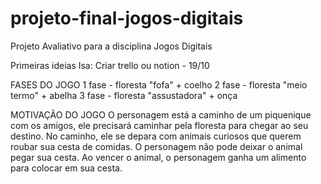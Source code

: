 # projeto-final-jogos-digitais
Projeto Avaliativo para a disciplina Jogos Digitais

Primeiras ideias 
Isa: Criar trello ou notion - 19/10

FASES DO JOGO 
1 fase - floresta "fofa" + coelho
2 fase - floresta "meio termo" + abelha
3 fase - floresta "assustadora" + onça 

MOTIVAÇÃO DO JOGO 
O personagem está a caminho de um piquenique com os amigos, ele precisará caminhar pela floresta para chegar ao seu destino. No caminho, ele se depara com animais curiosos que querem roubar sua cesta de comidas. O personagem não pode deixar o animal pegar sua cesta. Ao vencer o animal, o personagem ganha um alimento para colocar em sua cesta.

